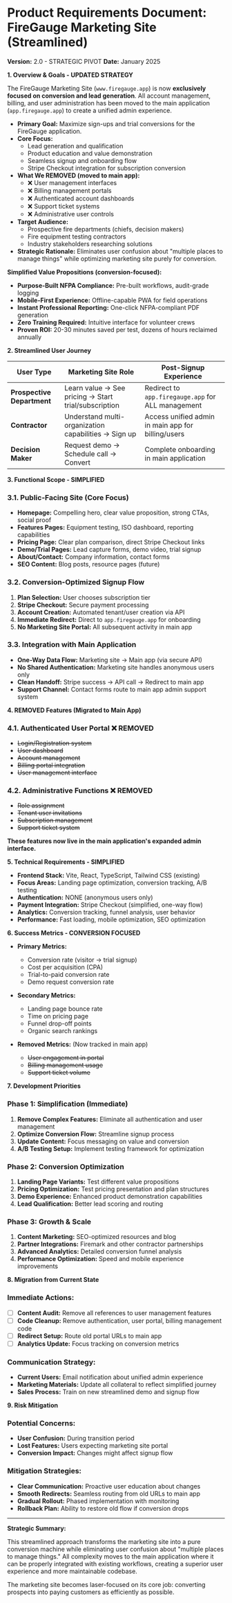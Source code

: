 # Product Requirements Document: FireGauge Marketing Site (Streamlined)

**Version:** 2.0 - STRATEGIC PIVOT
**Date:** January 2025

**1. Overview & Goals - UPDATED STRATEGY**

The FireGauge Marketing Site (`www.firegauge.app`) is now **exclusively focused on conversion and lead generation**. All account management, billing, and user administration has been moved to the main application (`app.firegauge.app`) to create a unified admin experience.

*   **Primary Goal:** Maximize sign-ups and trial conversions for the FireGauge application.
*   **Core Focus:** 
    *   Lead generation and qualification
    *   Product education and value demonstration
    *   Seamless signup and onboarding flow
    *   Stripe Checkout integration for subscription conversion
*   **What We REMOVED (moved to main app):**
    *   ❌ User management interfaces
    *   ❌ Billing management portals
    *   ❌ Authenticated account dashboards
    *   ❌ Support ticket systems
    *   ❌ Administrative user controls
*   **Target Audience:**
    *   Prospective fire departments (chiefs, decision makers)
    *   Fire equipment testing contractors
    *   Industry stakeholders researching solutions
*   **Strategic Rationale:** Eliminates user confusion about "multiple places to manage things" while optimizing marketing site purely for conversion.

**Simplified Value Propositions (conversion-focused):**

*   **Purpose-Built NFPA Compliance:** Pre-built workflows, audit-grade logging
*   **Mobile-First Experience:** Offline-capable PWA for field operations  
*   **Instant Professional Reporting:** One-click NFPA-compliant PDF generation
*   **Zero Training Required:** Intuitive interface for volunteer crews
*   **Proven ROI:** 20-30 minutes saved per test, dozens of hours reclaimed annually

**2. Streamlined User Journey**

| User Type | Marketing Site Role | Post-Signup Experience |
|-----------|-------------------|------------------------|
| **Prospective Department** | Learn value → See pricing → Start trial/subscription | Redirect to `app.firegauge.app` for ALL management |
| **Contractor** | Understand multi-organization capabilities → Sign up | Access unified admin in main app for billing/users |
| **Decision Maker** | Request demo → Schedule call → Convert | Complete onboarding in main application |

**3. Functional Scope - SIMPLIFIED**

### 3.1. Public-Facing Site (Core Focus)
-   **Homepage:** Compelling hero, clear value proposition, strong CTAs, social proof
-   **Features Pages:** Equipment testing, ISO dashboard, reporting capabilities
-   **Pricing Page:** Clear plan comparison, direct Stripe Checkout links
-   **Demo/Trial Pages:** Lead capture forms, demo video, trial signup
-   **About/Contact:** Company information, contact forms
-   **SEO Content:** Blog posts, resource pages (future)

### 3.2. Conversion-Optimized Signup Flow
1.  **Plan Selection:** User chooses subscription tier
2.  **Stripe Checkout:** Secure payment processing
3.  **Account Creation:** Automated tenant/user creation via API
4.  **Immediate Redirect:** Direct to `app.firegauge.app` for onboarding
5.  **No Marketing Site Portal:** All subsequent activity in main app

### 3.3. Integration with Main Application
-   **One-Way Data Flow:** Marketing site → Main app (via secure API)
-   **No Shared Authentication:** Marketing site handles anonymous users only
-   **Clean Handoff:** Stripe success → API call → Redirect to main app
-   **Support Channel:** Contact forms route to main app admin support system

**4. REMOVED Features (Migrated to Main App)**

### 4.1. Authenticated User Portal ❌ REMOVED
- ~~Login/Registration system~~
- ~~User dashboard~~
- ~~Account management~~
- ~~Billing portal integration~~
- ~~User management interface~~

### 4.2. Administrative Functions ❌ REMOVED  
- ~~Role assignment~~
- ~~Tenant user invitations~~
- ~~Subscription management~~
- ~~Support ticket system~~

**These features now live in the main application's expanded admin interface.**

**5. Technical Requirements - SIMPLIFIED**

*   **Frontend Stack:** Vite, React, TypeScript, Tailwind CSS (existing)
*   **Focus Areas:** Landing page optimization, conversion tracking, A/B testing
*   **Authentication:** NONE (anonymous users only)
*   **Payment Integration:** Stripe Checkout (simplified, one-way flow)
*   **Analytics:** Conversion tracking, funnel analysis, user behavior
*   **Performance:** Fast loading, mobile optimization, SEO optimization

**6. Success Metrics - CONVERSION FOCUSED**

*   **Primary Metrics:**
    *   Conversion rate (visitor → trial signup)
    *   Cost per acquisition (CPA)
    *   Trial-to-paid conversion rate
    *   Demo request conversion rate

*   **Secondary Metrics:**
    *   Landing page bounce rate
    *   Time on pricing page
    *   Funnel drop-off points
    *   Organic search rankings

*   **Removed Metrics:** (Now tracked in main app)
    *   ~~User engagement in portal~~
    *   ~~Billing management usage~~
    *   ~~Support ticket volume~~

**7. Development Priorities**

### Phase 1: Simplification (Immediate)
1. **Remove Complex Features:** Eliminate all authentication and user management
2. **Optimize Conversion Flow:** Streamline signup process
3. **Update Content:** Focus messaging on value and conversion
4. **A/B Testing Setup:** Implement testing framework for optimization

### Phase 2: Conversion Optimization  
1. **Landing Page Variants:** Test different value propositions
2. **Pricing Optimization:** Test pricing presentation and plan structures
3. **Demo Experience:** Enhanced product demonstration capabilities
4. **Lead Qualification:** Better lead scoring and routing

### Phase 3: Growth & Scale
1. **Content Marketing:** SEO-optimized resources and blog
2. **Partner Integrations:** Firemark and other contractor partnerships
3. **Advanced Analytics:** Detailed conversion funnel analysis
4. **Performance Optimization:** Speed and mobile experience improvements

**8. Migration from Current State**

### Immediate Actions:
- [ ] **Content Audit:** Remove all references to user management features
- [ ] **Code Cleanup:** Remove authentication, user portal, billing management code
- [ ] **Redirect Setup:** Route old portal URLs to main app
- [ ] **Analytics Update:** Focus tracking on conversion metrics

### Communication Strategy:
- **Current Users:** Email notification about unified admin experience
- **Marketing Materials:** Update all collateral to reflect simplified journey
- **Sales Process:** Train on new streamlined demo and signup flow

**9. Risk Mitigation**

### Potential Concerns:
- **User Confusion:** During transition period
- **Lost Features:** Users expecting marketing site portal
- **Conversion Impact:** Changes might affect signup flow

### Mitigation Strategies:
- **Clear Communication:** Proactive user education about changes
- **Smooth Redirects:** Seamless routing from old URLs to main app
- **Gradual Rollout:** Phased implementation with monitoring
- **Rollback Plan:** Ability to restore old flow if conversion drops

---

**Strategic Summary:**

This streamlined approach transforms the marketing site into a pure conversion machine while eliminating user confusion about "multiple places to manage things." All complexity moves to the main application where it can be properly integrated with existing workflows, creating a superior user experience and more maintainable codebase.

The marketing site becomes laser-focused on its core job: converting prospects into paying customers as efficiently as possible. 